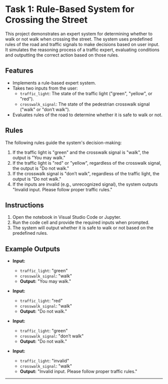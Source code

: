 # Task 1: Rule-Based System for Crossing the Street
This project demonstrates an expert system for determining whether to walk or not walk when crossing the street. The system uses predefined rules of the road and traffic signals to make decisions based on user input. It simulates the reasoning process of a traffic expert, evaluating conditions and outputting the correct action based on those rules.

## Features
- Implements a rule-based expert system.
- Takes two inputs from the user:
  - `traffic_light`: The state of the traffic light ("green", "yellow", or "red").
  - `crosswalk_signal`: The state of the pedestrian crosswalk signal ("walk" or "don’t walk").
- Evaluates rules of the road to determine whether it is safe to walk or not.

## Rules
The following rules guide the system's decision-making:
1. If the traffic light is "green" and the crosswalk signal is "walk", the output is "You may walk."
2. If the traffic light is "red" or "yellow", regardless of the crosswalk signal, the output is "Do not walk."
3. If the crosswalk signal is "don’t walk", regardless of the traffic light, the output is "Do not walk."
4. If the inputs are invalid (e.g., unrecognized signal), the system outputs "Invalid input. Please follow proper traffic rules."

## Instructions
1. Open the notebook in Visual Studio Code or Jupyter.
2. Run the code cell and provide the required inputs when prompted.
3. The system will output whether it is safe to walk or not based on the predefined rules.

## Example Outputs

- **Input:**
  - `traffic_light`: "green"
  - `crosswalk_signal`: "walk"
  - **Output:** "You may walk."

- **Input:**
  - `traffic_light`: "red"
  - `crosswalk_signal`: "walk"
  - **Output:** "Do not walk."

- **Input:**
  - `traffic_light`: "green"
  - `crosswalk_signal`: "don’t walk"
  - **Output:** "Do not walk."

- **Input:**
  - `traffic_light`: "invalid"
  - `crosswalk_signal`: "walk"
  - **Output:** "Invalid input. Please follow proper traffic rules."

---
